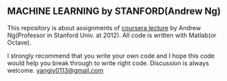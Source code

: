 ## MACHINE LEARNING by STANFORD(Andrew Ng)
This repository is about assignments of [coursera lecture](https://www.coursera.org/learn/machine-learning/home/welcome) by Andrew Ng(Professor in Stanford Univ. at 2012). All code is written with Matlab(or Octave).

I strongly recommend that you write your own code and I hope this code would help you break through to write right code. Discussion is always welcome. yangjy0113@gmail.com
